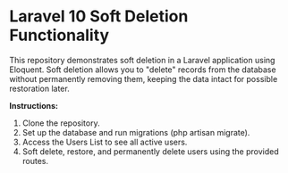 # Laravel 10 Soft Deletion Functionality
 This repository demonstrates soft deletion in a Laravel application using Eloquent. Soft deletion allows you to "delete" records from the database without permanently removing them, keeping the data intact for possible restoration later.

**Instructions:**
1. Clone the repository.
2. Set up the database and run migrations (php artisan migrate).
3. Access the Users List to see all active users.
4. Soft delete, restore, and permanently delete users using the provided routes.

